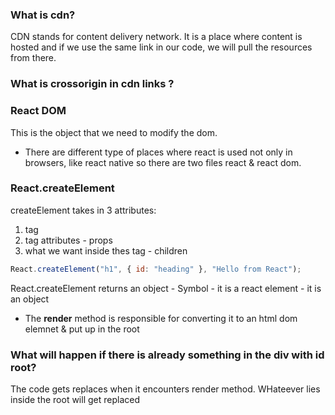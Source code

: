 ### What is cdn?

CDN stands for content delivery network. It is a place where content is hosted and if we use the same link
in our code, we will pull the resources from there.

### What is crossorigin in cdn links ?

### React DOM

This is the object that we need to modify the dom.

- There are different type of places where react is used not only in browsers, like react native so there are two files react & react dom.

### React.createElement

createElement takes in 3 attributes:

1. tag
2. tag attributes - props
3. what we want inside thes tag - children

```javascript
React.createElement("h1", { id: "heading" }, "Hello from React");
```

React.createElement returns an object - Symbol - it is a react element - it is an object

- The <b>render</b> method is responsible for converting it to an html dom elemnet & put up in the root

### What will happen if there is already something in the div with id root?

The code gets replaces when it encounters render method. WHateever lies inside the root will get replaced
